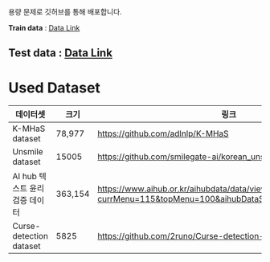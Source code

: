 용량 문제로 깃허브를 통해 배포합니다.

**Train data** : [Data Link](https://drive.google.com/file/d/15eYFW64d6SPKtRcSdHt5TkNQTxQdql4m/view?usp=sharing)

**Test data** : [Data Link](https://drive.google.com/file/d/1--efEuJcUeVhA1LHYn6Bn4xAzt_heOYZ/view?usp=sharing)
---

# Used Dataset
|데이터셋|크기|링크|
|------|---|---|
|K-MHaS dataset|78,977|https://github.com/adlnlp/K-MHaS|
|Unsmile dataset|15005|https://github.com/smilegate-ai/korean_unsmile_dataset|
|AI hub 텍스트 윤리검증 데이터|363,154|https://www.aihub.or.kr/aihubdata/data/view.do?currMenu=115&topMenu=100&aihubDataSe=realm&dataSetSn=558|
|Curse-detection dataset|5825|https://github.com/2runo/Curse-detection-data|
